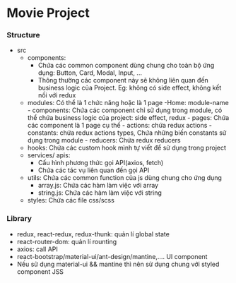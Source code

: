 # Movie Project


### Structure
- src
    - components:
        - Chứa các common component dùng chung cho toàn bộ ứng dụng: Button, Card, Modal, Input, ...
        - Thông thường các component này sẽ không liên quan đến business logic của Project. Eg: không có side effect, không kết nối với redux
    - modules: Có thể là 1 chức năng hoặc là 1 page
        -Home: module-name
            - components: Chứa các component chỉ sử dụng trong module, có thể chứa business logic của project: side effect, redux
            - pages: Chứa các component là 1 page cụ thể
            - actions: chứa redux actions
            - constants: chứa redux actions types, Chứa những biến constants sử dụng trong module
            - reducers: Chứa redux reducers
    - hooks: Chứa các custom hook mình tự viết để sử dụng trong project
    - services/ apis:
        - Cấu hình phương thức gọi API(axios, fetch)
        - Chứa các tác vụ liên quan đến gọi API
    - utils: Chứa các common function của js dùng chung cho ứng dụng
        - array.js: Chứa các hàm làm việc với array
        - string.js: Chứa các hàm làm việc với string
    - styles: Chứa các file css/scss


### Library
- redux, react-redux, redux-thunk: quản lí global state
- react-router-dom: quản lí rounting
- axios: call API 
- react-bootstrap/material-ui/ant-design/mantine,.... UI component
- Nếu sử dụng material-ui && mantine thì nên sử dụng chung với styled component JSS